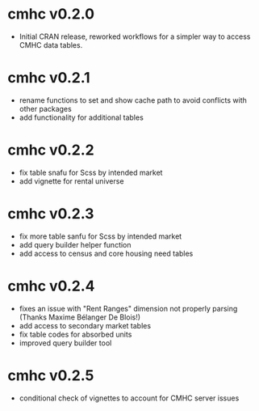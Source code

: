 # cmhc v0.2.0

* Initial CRAN release, reworked workflows for a simpler way to access CMHC data tables.

# cmhc v0.2.1

* rename functions to set and show cache path to avoid conflicts with other packages
* add functionality for additional tables

# cmhc v0.2.2

* fix table snafu for Scss by intended market
* add vignette for rental universe

# cmhc v0.2.3

* fix more table sanfu for Scss by intended market
* add query builder helper function
* add access to census and core housing need tables

# cmhc v0.2.4

* fixes an issue with "Rent Ranges" dimension not properly parsing (Thanks Maxime Bélanger De Blois!)
* add access to secondary market tables
* fix table codes for absorbed units
* improved query builder tool

# cmhc v0.2.5

* conditional check of vignettes to account for CMHC server issues
